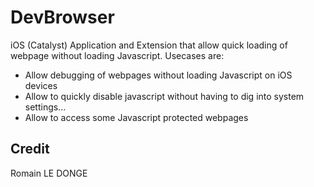 # DevBrowser
iOS (Catalyst) Application and Extension that allow quick loading of webpage without loading Javascript. Usecases are:
- Allow debugging of webpages without loading Javascript on iOS devices
- Allow to quickly disable javascript without having to dig into system settings...
- Allow to access some Javascript protected webpages

## Credit
Romain LE DONGE
